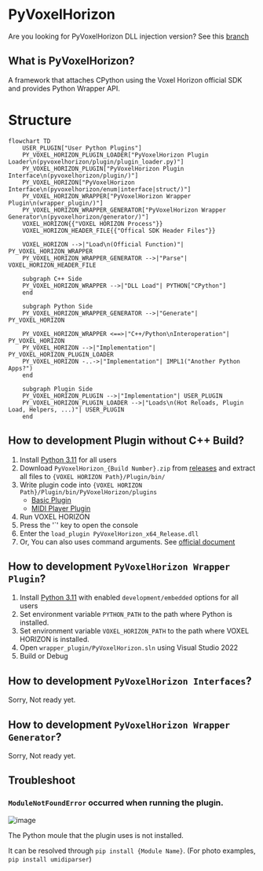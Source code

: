 # PyVoxelHorizon
Are you looking for PyVoxelHorizon DLL injection version? See this [branch](https://github.com/devjeonghwan/PyVoxelHorizon/tree/injection_version) 

## What is PyVoxelHorizon?
A framework that attaches CPython using the Voxel Horizon official SDK and provides Python Wrapper API.

# Structure
```mermaid
flowchart TD
    USER_PLUGIN["User Python Plugins"]
    PY_VOXEL_HORIZON_PLUGIN_LOADER["PyVoxelHorizon Plugin Loader\n(pyvoxelhorizon/plugin/plugin_loader.py)"]
    PY_VOXEL_HORIZON_PLUGIN["PyVoxelHorizon Plugin Interface\n(pyvoxelhorizon/plugin/)"]
    PY_VOXEL_HORIZON["PyVoxelHorizon Interface\n(pyvoxelhorizon/enum|interface|struct/)"]
    PY_VOXEL_HORIZON_WRAPPER["PyVoxelHorizon Wrapper Plugin\n(wrapper_plugin/)"]
    PY_VOXEL_HORIZON_WRAPPER_GENERATOR["PyVoxelHorizon Wrapper Generator\n(pyvoxelhorizon/generator/)"]
    VOXEL_HORIZON{{"VOXEL HORIZON Process"}}
    VOXEL_HORIZON_HEADER_FILE{{"Offical SDK Header Files"}}
    
    VOXEL_HORIZON -->|"Load\n(Official Function)"| PY_VOXEL_HORIZON_WRAPPER
    PY_VOXEL_HORIZON_WRAPPER_GENERATOR -->|"Parse"| VOXEL_HORIZON_HEADER_FILE

    subgraph C++ Side
    PY_VOXEL_HORIZON_WRAPPER -->|"DLL Load"| PYTHON["CPython"]
    end
    
    subgraph Python Side
    PY_VOXEL_HORIZON_WRAPPER_GENERATOR -->|"Generate"| PY_VOXEL_HORIZON

    PY_VOXEL_HORIZON_WRAPPER <==>|"C++/Python\nInteroperation"| PY_VOXEL_HORIZON
    PY_VOXEL_HORIZON -->|"Implementation"| PY_VOXEL_HORIZON_PLUGIN_LOADER
    PY_VOXEL_HORIZON -..->|"Implementation"| IMPL1("Another Python Apps?")
    end

    subgraph Plugin Side
    PY_VOXEL_HORIZON_PLUGIN -->|"Implementation"| USER_PLUGIN
    PY_VOXEL_HORIZON_PLUGIN_LOADER -->|"Loads\n(Hot Reloads, Plugin Load, Helpers, ...)"| USER_PLUGIN
    end
```

## How to development Plugin without C++ Build?
1. Install [Python 3.11](https://www.python.org/downloads/release/python-3110/) for all users
2. Download `PyVoxelHorizon_{Build Number}.zip` from [releases](https://github.com/devjeonghwan/PyVoxelHorizon/releases) and extract all files to `{VOXEL HORIZON Path}/Plugin/bin/`
3. Write plugin code into `{VOXEL HORIZON Path}/Plugin/bin/PyVoxelHorizon/plugins`
    - [Basic Plugin](sample/basic_plugin.py)
    - [MIDI Player Plugin](sample/midi_example_plugin.py)
4. Run VOXEL HORIZON
5. Press the '`' key to open the console
6. Enter the `load_plugin PyVoxelHorizon_x64_Release.dll`
7. Or, You can also uses command arguments. See [official document](https://github.com/megayuchi/VH_SDK)

## How to development `PyVoxelHorizon Wrapper Plugin`?
1. Install [Python 3.11](https://www.python.org/downloads/release/python-3110/) with enabled `development/embedded` options for all users
2. Set environment variable `PYTHON_PATH` to the path where Python is installed.
3. Set environment variable `VOXEL_HORIZON_PATH` to the path where VOXEL HORIZON is installed.
4. Open `wrapper_plugin/PyVoxelHorizon.sln` using Visual Studio 2022
5. Build or Debug

## How to development `PyVoxelHorizon Interfaces`?
Sorry, Not ready yet.

## How to development `PyVoxelHorizon Wrapper Generator`?
Sorry, Not ready yet.

## Troubleshoot
### `ModuleNotFoundError` occurred when running the plugin.
![image](https://github.com/devjeonghwan/PyVoxelHorizon/assets/13144936/22c625b8-d322-4723-815c-ced231e2efab)

The Python moule that the plugin uses is not installed.

It can be resolved through `pip install {Module Name}`. (For photo examples, `pip install umidiparser`)
